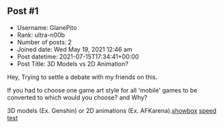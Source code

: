 ## Post #1
- Username: GlanePito
- Rank: ultra-n00b
- Number of posts: 2
- Joined date: Wed May 19, 2021 12:46 am
- Post datetime: 2021-07-15T17:34:41+00:00
- Post Title: 3D Models vs 2D Animation?

Hey, Trying to settle a debate with my friends on this.

If you had to choose one game art style for all 'mobile' games to be converted to which would you choose? and Why?

3D models (Ex. Genshin) or 2D animations (Ex. AFKarena).[showbox](https://showbox.tools/) [speed test](https://speedtest.vet/)
